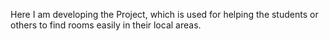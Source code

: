 Here I am developing the Project, which is used for helping the students or others to find rooms easily in their local areas.